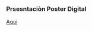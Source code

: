 <h3>Prsesntaciòn Poster Digital</h3>
<a href="https://drive.google.com/file/d/1BQ-KMALjHEnS6-51SeIsBOEF0RJ_e3Ut/view?usp=sharing">Aqui</a>
